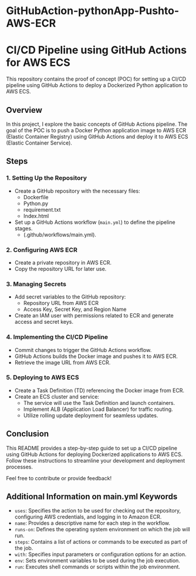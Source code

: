 # GitHubAction-pythonApp-Pushto-AWS-ECR
# CI/CD Pipeline using GitHub Actions for AWS ECS

This repository contains the proof of concept (POC) for setting up a CI/CD pipeline using GitHub Actions to deploy a Dockerized Python application to AWS ECS.

## Overview

In this project, I explore the basic concepts of GitHub Actions pipeline. The goal of the POC is to push a Docker Python application image to AWS ECR (Elastic Container Registry) using GitHub Actions and deploy it to AWS ECS (Elastic Container Service).

## Steps

### 1. Setting Up the Repository

- Create a GitHub repository with the necessary files:
  - Dockerfile
  - Python.py
  - requirement.txt
  - Index.html
- Set up a GitHub Actions workflow (`main.yml`) to define the pipeline stages.
  - (.github/workflows/main.yml).

### 2. Configuring AWS ECR

- Create a private repository in AWS ECR.
- Copy the repository URL for later use.

### 3. Managing Secrets

- Add secret variables to the GitHub repository:
  - Repository URL from AWS ECR
  - Access Key, Secret Key, and Region Name
- Create an IAM user with permissions related to ECR and generate access and secret keys.

### 4. Implementing the CI/CD Pipeline

- Commit changes to trigger the GitHub Actions workflow.
- GitHub Actions builds the Docker image and pushes it to AWS ECR.
- Retrieve the image URL from AWS ECR.

### 5. Deploying to AWS ECS

- Create a Task Definition (TD) referencing the Docker image from ECR.
- Create an ECS cluster and service:
  - The service will use the Task Definition and launch containers.
  - Implement ALB (Application Load Balancer) for traffic routing.
  - Utilize rolling update deployment for seamless updates.

## Conclusion

This README provides a step-by-step guide to set up a CI/CD pipeline using GitHub Actions for deploying Dockerized applications to AWS ECS. Follow these instructions to streamline your development and deployment processes.

Feel free to contribute or provide feedback!

## Additional Information on main.yml Keywords

- `uses`: Specifies the action to be used for checking out the repository, configuring AWS credentials, and logging in to Amazon ECR.
- `name`: Provides a descriptive name for each step in the workflow.
- `runs-on`: Defines the operating system environment on which the job will run.
- `steps`: Contains a list of actions or commands to be executed as part of the job.
- `with`: Specifies input parameters or configuration options for an action.
- `env`: Sets environment variables to be used during the job execution.
- `run`: Executes shell commands or scripts within the job environment.
